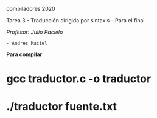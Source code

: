 compiladores 2020

Tarea 3 - Traducción dirigida por sintaxis - Para el final

*Profesor: Julio Pacielo*

    - Andres Maciel

**Para compilar**

# gcc traductor.c -o traductor
# ./traductor fuente.txt
